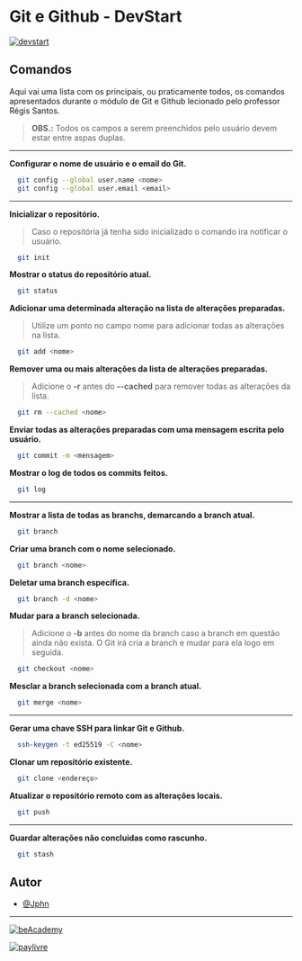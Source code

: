 # Git e Github - DevStart

[![devstart](https://www.beacademy.com.br/wp-content/uploads/2022/02/Cubo.png)](https://www.beacademy.com.br/devstartpaylivre/)

## Comandos

Aqui vai uma lista com os principais, ou praticamente todos, os comandos apresentados durante o módulo de Git e Github lecionado pelo professor Régis Santos.

> **OBS.:** Todos os campos a serem preenchidos pelo usuário devem estar entre aspas duplas.

----------

**Configurar o nome de usuário e o email do Git.**

```sh
  git config --global user.name <nome> 
  git config --global user.email <email> 
```

----------

**Inicializar o repositório.**

> Caso o repositória já tenha sido inicializado o comando ira notificar o usuário.

```sh
  git init
```

**Mostrar o status do repositório atual.**

```sh
  git status
```

**Adicionar uma determinada alteração na lista de alterações preparadas.**

> Utilize um ponto no campo nome para adicionar todas as alterações na lista.

```sh
  git add <nome>
```

**Remover uma ou mais alterações da lista de alterações preparadas.**

> Adicione o **-r** antes do **--cached** para remover todas as alterações da lista.

```sh
  git rm --cached <nome>
```

**Enviar todas as alterações preparadas com uma mensagem escrita pelo usuário.**

```sh
  git commit -m <mensagem>
```

**Mostrar o log de todos os commits feitos.**

```sh
  git log
```

----------

**Mostrar a lista de todas as branchs, demarcando a branch atual.**

```sh
  git branch
```

**Criar uma branch com o nome selecionado.**

```sh
  git branch <nome>
```

**Deletar uma branch específica.**

```sh
  git branch -d <nome>
```

**Mudar para a branch selecionada.**

> Adicione o **-b** antes do nome da branch caso a branch em questão ainda não exista. O Git irá cria a branch e mudar para ela logo em seguida.

```sh
  git checkout <nome>
```

**Mesclar a branch selecionada com a branch atual.**

```sh
  git merge <nome>
```

----------

**Gerar uma chave SSH para linkar Git e Github.**

```sh
  ssh-keygen -t ed25519 -C <nome>
```

**Clonar um repositório existente.**

```sh
  git clone <endereço>
```

**Atualizar o repositório remoto com as alterações locais.**

```sh
  git push 
```

----------

**Guardar alterações não concluidas como rascunho.**

```sh
  git stash
```

## Autor

- [@Jphn](https://www.github.com/Jphn)

----------

[![beAcademy](https://www.beacademy.com.br/wp-content/uploads/2019/11/Logo-Topo.png)](https://www.beacademy.com.br/)

[![paylivre](https://web.paylivre.com/static/media/logo-blue.c7100186.png)](https://www.paylivre.com/)
